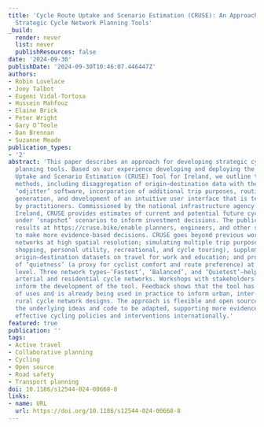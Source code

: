 ```yaml
---
title: 'Cycle Route Uptake and Scenario Estimation (CRUSE): An Approach for Developing
  Strategic Cycle Network Planning Tools'
_build:
  render: never
  list: never
  publishResources: false
date: '2024-09-30'
publishDate: '2024-09-30T10:46:07.446447Z'
authors:
- Robin Lovelace
- Joey Talbot
- Eugeni Vidal-Tortosa
- Hussein Mahfouz
- Elaine Brick
- Peter Wright
- Gary O’Toole
- Dan Brennan
- Suzanne Meade
publication_types:
- '2'
abstract: 'This paper describes an approach for developing strategic cycle network
  planning tools. Based on our experience developing and deploying the Cycle Route
  Uptake and Scenario Estimation (CRUSE) Tool for Ireland, we outline the underlying
  methods, including disaggregation of origin–destination data with the open source
  ‘odjitter’ software, incorporation of additional trip purposes, routing, scenario
  generation, and development of an intuitive user interface that is tested and used
  by practitioners. Commissioned by the national infrastructure agency Transport Infrastructure
  Ireland, CRUSE provides estimates of current and potential future cycling levels
  under ‘snapshot’ scenarios to inform investment decisions. The publicly available
  results at https://cruse.bike/enable planners, engineers, and other stakeholders
  to make more evidence-based decisions. CRUSE goes beyond previous work by: modeling
  networks at high spatial resolution; simulating multiple trip purposes (social,
  shopping, personal utility, recreational, and cycle touring), supplementing official
  origin–destination datasets on travel for work and education; and providing estimates
  of ‘quietness’ (a proxy for cyclist comfort and route preference) at the route segment
  level. Three network types—‘Fastest’, ‘Balanced’, and ‘Quietest’—help plan both
  arterial and residential cycle networks. Workshops with stakeholders were used to
  inform the development of the tool. Feedback shows that the tool has a wide range
  of uses and is already being used in practice to inform urban, inter-urban, and
  rural cycle network designs. The approach is flexible and open source, allowing
  the underlying ideas and code to be adapted, supporting more evidence-based and
  effective cycling policies and interventions internationally.'
featured: true
publication: ''
tags:
- Active travel
- Collaborative planning
- Cycling
- Open source
- Road safety
- Transport planning
doi: 10.1186/s12544-024-00668-8
links:
- name: URL
  url: https://doi.org/10.1186/s12544-024-00668-8
---
```



